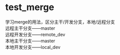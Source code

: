 # test_merge
学习merge的用法，区分主干/开发分支，本地/远程分支  
远程主干分支——master  
远程开发分支——remote_dev  
本地主干分支——master  
本地开发分支——local_dev
